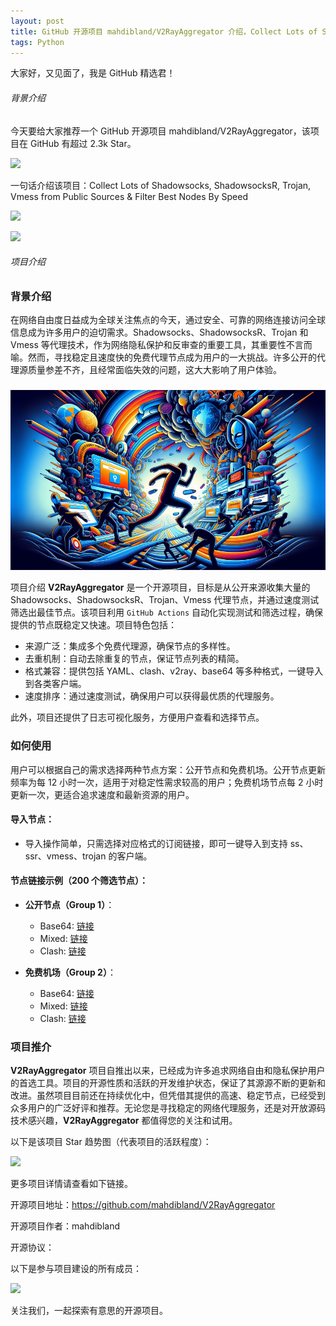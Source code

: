 ```yaml
---
layout: post
title: GitHub 开源项目 mahdibland/V2RayAggregator 介绍，Collect Lots of Shadowsocks, ShadowsocksR, Trojan, Vmess from Public Sources & Filter Best Nodes By Speed
tags: Python
---
```


大家好，又见面了，我是 GitHub 精选君！

###### 背景介绍

今天要给大家推荐一个 GitHub 开源项目 mahdibland/V2RayAggregator，该项目在 GitHub 有超过 2.3k Star。

![](https://stats.deeptrain.net/repo/mahdibland/V2RayAggregator/?theme=light)

一句话介绍该项目：Collect Lots of Shadowsocks, ShadowsocksR, Trojan, Vmess from Public Sources & Filter Best Nodes By Speed




![](https://i.ibb.co/g32RmJy/netlify.png)

![](https://i.ibb.co/g32RmJy/netlify.png)


###### 项目介绍

### 背景介绍
在网络自由度日益成为全球关注焦点的今天，通过安全、可靠的网络连接访问全球信息成为许多用户的迫切需求。Shadowsocks、ShadowsocksR、Trojan 和 Vmess 等代理技术，作为网络隐私保护和反审查的重要工具，其重要性不言而喻。然而，寻找稳定且速度快的免费代理节点成为用户的一大挑战。许多公开的代理源质量参差不齐，且经常面临失效的问题，这大大影响了用户体验。

### 

![](https://raw.githubusercontent.com/ZhuPeng/pic/master/mac/compress_tmp-f53c3c8fe970d6deceff582f62852d5e.png)

项目介绍
**V2RayAggregator** 是一个开源项目，目标是从公开来源收集大量的 Shadowsocks、ShadowsocksR、Trojan、Vmess 代理节点，并通过速度测试筛选出最佳节点。该项目利用 `GitHub Actions` 自动化实现测试和筛选过程，确保提供的节点既稳定又快速。项目特色包括：

- 来源广泛：集成多个免费代理源，确保节点的多样性。
- 去重机制：自动去除重复的节点，保证节点列表的精简。
- 格式兼容：提供包括 YAML、clash、v2ray、base64 等多种格式，一键导入到各类客户端。
- 速度排序：通过速度测试，确保用户可以获得最优质的代理服务。

此外，项目还提供了日志可视化服务，方便用户查看和选择节点。

### 如何使用
用户可以根据自己的需求选择两种节点方案：公开节点和免费机场。公开节点更新频率为每 12 小时一次，适用于对稳定性需求较高的用户；免费机场节点每 2 小时更新一次，更适合追求速度和最新资源的用户。

#### 导入节点：
- 导入操作简单，只需选择对应格式的订阅链接，即可一键导入到支持 ss、ssr、vmess、trojan 的客户端。

#### 节点链接示例（200 个筛选节点）：
- **公开节点（Group 1）**：
  - Base64: [链接](https://raw.githubusercontent.com/mahdibland/ShadowsocksAggregator/master/Eternity)
  - Mixed: [链接](https://raw.githubusercontent.com/mahdibland/ShadowsocksAggregator/master/Eternity.txt)
  - Clash: [链接](https://raw.githubusercontent.com/mahdibland/ShadowsocksAggregator/master/Eternity.yml)

- **免费机场（Group 2）**：
  - Base64: [链接](https://raw.githubusercontent.com/mahdibland/ShadowsocksAggregator/master/EternityAir)
  - Mixed: [链接](https://raw.githubusercontent.com/mahdibland/ShadowsocksAggregator/master/EternityAir.txt)
  - Clash: [链接](https://raw.githubusercontent.com/mahdibland/ShadowsocksAggregator/master/EternityAir.yml)

### 项目推介
**V2RayAggregator** 项目自推出以来，已经成为许多追求网络自由和隐私保护用户的首选工具。项目的开源性质和活跃的开发维护状态，保证了其源源不断的更新和改进。虽然项目目前还在持续优化中，但凭借其提供的高速、稳定节点，已经受到众多用户的广泛好评和推荐。无论您是寻找稳定的网络代理服务，还是对开放源码技术感兴趣，**V2RayAggregator** 都值得您的关注和试用。

以下是该项目 Star 趋势图（代表项目的活跃程度）：

![](https://api.star-history.com/svg?repos=mahdibland/V2RayAggregator&type=Timeline)

更多项目详情请查看如下链接。

开源项目地址：https://github.com/mahdibland/V2RayAggregator 

开源项目作者：mahdibland

开源协议：

以下是参与项目建设的所有成员：

![](https://contrib.rocks/image?repo=mahdibland/V2RayAggregator)

关注我们，一起探索有意思的开源项目。


